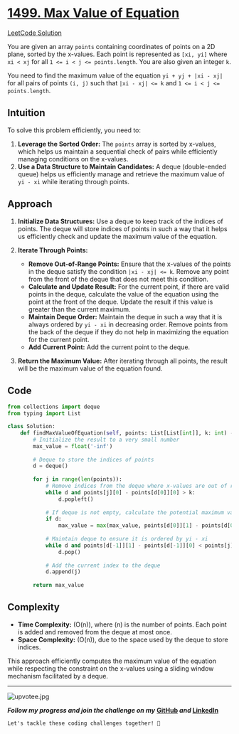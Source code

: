 # [1499. Max Value of Equation](https://leetcode.com/problems/max-value-of-equation/description/)
[LeetCode Solution](https://leetcode.com/problems/max-value-of-equation/solutions/5540158/best-solution-challenge-day-3-revisewitharsh)

You are given an array `points` containing coordinates of points on a 2D plane, sorted by the x-values. Each point is represented as `[xi, yi]` where `xi < xj` for all `1 <= i < j <= points.length`. You are also given an integer `k`.

You need to find the maximum value of the equation `yi + yj + |xi - xj|` for all pairs of points `(i, j)` such that `|xi - xj| <= k` and `1 <= i < j <= points.length`.

## Intuition

To solve this problem efficiently, you need to:
1. **Leverage the Sorted Order:** The `points` array is sorted by x-values, which helps us maintain a sequential check of pairs while efficiently managing conditions on the x-values.
2. **Use a Data Structure to Maintain Candidates:** A deque (double-ended queue) helps us efficiently manage and retrieve the maximum value of `yi - xi` while iterating through points.

## Approach

1. **Initialize Data Structures:** Use a deque to keep track of the indices of points. The deque will store indices of points in such a way that it helps us efficiently check and update the maximum value of the equation.
2. **Iterate Through Points:**
   - **Remove Out-of-Range Points:** Ensure that the x-values of the points in the deque satisfy the condition `|xi - xj| <= k`. Remove any point from the front of the deque that does not meet this condition.
   - **Calculate and Update Result:** For the current point, if there are valid points in the deque, calculate the value of the equation using the point at the front of the deque. Update the result if this value is greater than the current maximum.
   - **Maintain Deque Order:** Maintain the deque in such a way that it is always ordered by `yi - xi` in decreasing order. Remove points from the back of the deque if they do not help in maximizing the equation for the current point.
   - **Add Current Point:** Add the current point to the deque.

3. **Return the Maximum Value:** After iterating through all points, the result will be the maximum value of the equation found.

## Code

```python []
from collections import deque
from typing import List

class Solution:
    def findMaxValueOfEquation(self, points: List[List[int]], k: int) -> int:
        # Initialize the result to a very small number
        max_value = float('-inf')
        
        # Deque to store the indices of points
        d = deque()
        
        for j in range(len(points)):
            # Remove indices from the deque where x-values are out of range
            while d and points[j][0] - points[d[0]][0] > k:
                d.popleft()
                
            # If deque is not empty, calculate the potential maximum value
            if d:
                max_value = max(max_value, points[d[0]][1] - points[d[0]][0] + points[j][1] + points[j][0])
                
            # Maintain deque to ensure it is ordered by yi - xi
            while d and points[d[-1]][1] - points[d[-1]][0] < points[j][1] - points[j][0]:
                d.pop()
                
            # Add the current index to the deque
            d.append(j)
        
        return max_value
```

## Complexity

- **Time Complexity:** \(O(n)\), where \(n\) is the number of points. Each point is added and removed from the deque at most once.
- **Space Complexity:** \(O(n)\), due to the space used by the deque to store indices.

This approach efficiently computes the maximum value of the equation while respecting the constraint on the x-values using a sliding window mechanism facilitated by a deque.

---
![upvotee.jpg](https://assets.leetcode.com/users/images/e9ab2638-b67e-4627-b3b2-9a9a22f0846e_1674113681.4102023.jpeg)

***Follow my progress and join the challenge on my*** **[GitHub](https://github.com/nandini-gangrade/DSA-Sheet) *and* [LinkedIn](https://www.linkedin.com/feed/update/urn:li:activity:7221580562367414272/)** 

`Let's tackle these coding challenges together! 🚀`
